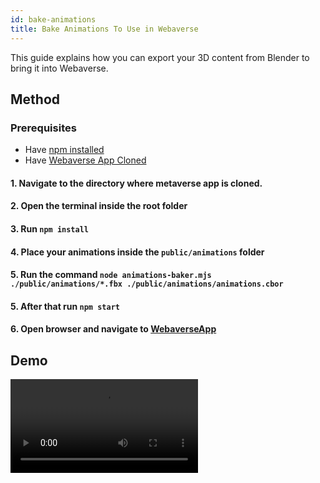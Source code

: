 ```yaml
---
id: bake-animations
title: Bake Animations To Use in Webaverse
---
```


This guide explains how you can export your 3D content from Blender to bring it into Webaverse.
 
## Method

### Prerequisites
- Have [npm installed](https://www.npmjs.com/get-npm)
- Have [Webaverse App Cloned](https://github.com/webaverse/app)


#### 1. Navigate to the directory where metaverse app is cloned.

#### 2. Open the terminal inside the root folder

#### 3. Run `npm install`

#### 4. Place your animations inside the `public/animations` folder

#### 5. Run the command `node animations-baker.mjs ./public/animations/*.fbx ./public/animations/animations.cbor`

#### 5. After that run `npm start`

#### 6. Open browser and navigate to [WebaverseApp](http://localhost:3000)


## Demo
![](../../static/animation-baker.mov)